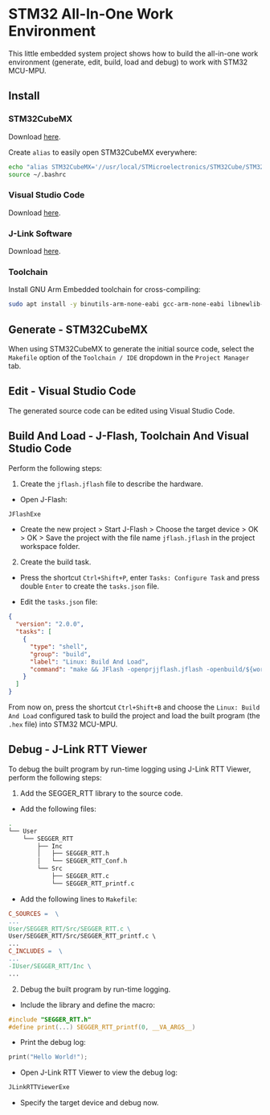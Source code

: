 # STM32 All-In-One Work Environment

This little embedded system project shows how to build the all-in-one work environment (generate, edit, build, load and debug) to work with STM32 MCU-MPU.

## Install

### STM32CubeMX

Download [here](https://www.st.com/en/development-tools/stm32cubemx.html).

Create `alias` to easily open STM32CubeMX everywhere:

```sh
echo "alias STM32CubeMX='//usr/local/STMicroelectronics/STM32Cube/STM32CubeMX/STM32CubeMX'" >> ~/.bashrc
source ~/.bashrc
```

### Visual Studio Code

Download [here](https://code.visualstudio.com/download).

### J-Link Software

Download [here](https://www.segger.com/downloads/jlink/#J-LinkSoftwareAndDocumentationPack).

### Toolchain

Install GNU Arm Embedded toolchain for cross-compiling:

```sh
sudo apt install -y binutils-arm-none-eabi gcc-arm-none-eabi libnewlib-arm-none-eabi libstdc++-arm-none-eabi-newlib
```

## Generate - STM32CubeMX

When using STM32CubeMX to generate the initial source code, select the `Makefile` option of the `Toolchain / IDE` dropdown in the `Project Manager` tab.

## Edit - Visual Studio Code

The generated source code can be edited using Visual Studio Code.

## Build And Load - J-Flash, Toolchain And Visual Studio Code

Perform the following steps:

1. Create the `jflash.jflash` file to describe the hardware.

- Open J-Flash:

```sh
JFlashExe
```

- Create the new project > Start J-Flash > Choose the target device > OK > OK > Save the project with the file name `jflash.jflash` in the project workspace folder.

2. Create the build task.

- Press the shortcut `Ctrl+Shift+P`, enter `Tasks: Configure Task` and press double `Enter` to create the `tasks.json` file.

- Edit the `tasks.json` file:

```json
{
  "version": "2.0.0",
  "tasks": [
    {
      "type": "shell",
      "group": "build",
      "label": "Linux: Build And Load",
      "command": "make && JFlash -openprjjflash.jflash -openbuild/${workspaceFolderBasename}.hex -erasechip -auto -startapp -exit"
    }
  ]
}
```

From now on, press the shortcut `Ctrl+Shift+B` and choose the `Linux: Build And Load` configured task to build the project and load the built program (the `.hex` file) into STM32 MCU-MPU.

## Debug - J-Link RTT Viewer

To debug the built program by run-time logging using J-Link RTT Viewer, perform the following steps:

1. Add the SEGGER_RTT library to the source code.

- Add the following files:

```sh
.
└── User
    └── SEGGER_RTT
        ├── Inc
        │   ├── SEGGER_RTT.h
        │   └── SEGGER_RTT_Conf.h
        └── Src
            ├── SEGGER_RTT.c
            └── SEGGER_RTT_printf.c
```

- Add the following lines to `Makefile`:

```Makefile
C_SOURCES =  \
...
User/SEGGER_RTT/Src/SEGGER_RTT.c \
User/SEGGER_RTT/Src/SEGGER_RTT_printf.c \
...
C_INCLUDES =  \
...
-IUser/SEGGER_RTT/Inc \
...
```

2. Debug the built program by run-time logging.

- Include the library and define the macro:

```c
#include "SEGGER_RTT.h"
#define print(...) SEGGER_RTT_printf(0, __VA_ARGS__)
```

- Print the debug log:

```c
print("Hello World!");
```

- Open J-Link RTT Viewer to view the debug log:

```bash
JLinkRTTViewerExe
```

- Specify the target device and debug now.
